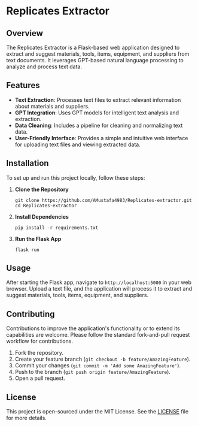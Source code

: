 # Replicates Extractor

## Overview
The Replicates Extractor is a Flask-based web application designed to extract and suggest materials, tools, items, equipment, and suppliers from text documents. It leverages GPT-based natural language processing to analyze and process text data.

## Features
- **Text Extraction**: Processes text files to extract relevant information about materials and suppliers.
- **GPT Integration**: Uses GPT models for intelligent text analysis and extraction.
- **Data Cleaning**: Includes a pipeline for cleaning and normalizing text data.
- **User-Friendly Interface**: Provides a simple and intuitive web interface for uploading text files and viewing extracted data.

## Installation

To set up and run this project locally, follow these steps:

1. **Clone the Repository**
   ```
   git clone https://github.com/AMustafa4983/Replicates-extractor.git
   cd Replicates-extractor
   ```

2. **Install Dependencies**
   ```
   pip install -r requirements.txt
   ```

3. **Run the Flask App**
   ```
   flask run
   ```

## Usage

After starting the Flask app, navigate to `http://localhost:5000` in your web browser. Upload a text file, and the application will process it to extract and suggest materials, tools, items, equipment, and suppliers.

## Contributing

Contributions to improve the application's functionality or to extend its capabilities are welcome. Please follow the standard fork-and-pull request workflow for contributions.

1. Fork the repository.
2. Create your feature branch (`git checkout -b feature/AmazingFeature`).
3. Commit your changes (`git commit -m 'Add some AmazingFeature'`).
4. Push to the branch (`git push origin feature/AmazingFeature`).
5. Open a pull request.

## License

This project is open-sourced under the MIT License. See the [LICENSE](LICENSE) file for more details.
